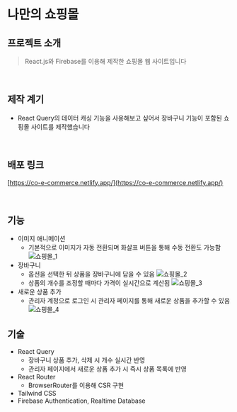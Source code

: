 # 나만의 쇼핑몰

## 프로젝트 소개
> React.js와 Firebase를 이용해 제작한 쇼핑몰 웹 사이트입니다

<br/>

## 제작 계기
- React Query의 데이터 캐싱 기능을 사용해보고 싶어서 장바구니 기능이 포함된 쇼핑몰 사이트를 제작했습니다

<br/>

## 배포 링크
[https://co-e-commerce.netlify.app/](https://co-e-commerce.netlify.app/)

<br/>

## 기능
* 이미지 애니메이션
  - 기본적으로 이미지가 자동 전환되며 화살표 버튼을 통해 수동 전환도 가능함
  ![쇼핑몰_1](https://github.com/creamy-ocean/e-commerce/assets/93719660/0f3d681f-37d7-485e-bb97-92e42737b82c)
* 장바구니
  - 옵션을 선택한 뒤 상품을 장바구니에 담을 수 있음
  ![쇼핑몰_2](https://github.com/creamy-ocean/e-commerce/assets/93719660/6db79e3e-023e-454a-a80f-a291664f72dc)
  - 상품의 개수를 조정할 때마다 가격이 실시간으로 계산됨
  ![쇼핑몰_3](https://github.com/creamy-ocean/e-commerce/assets/93719660/ff6d9992-1bf8-4299-aa7e-e8e9a3f2fd78)
* 새로운 상품 추가
  - 관리자 계정으로 로그인 시 관리자 페이지를 통해 새로운 상품을 추가할 수 있음
  ![쇼핑몰_4](https://github.com/creamy-ocean/e-commerce/assets/93719660/2a7bc654-5560-4c1a-9746-c88b4b6dc348)

## 기술
* React Query
  - 장바구니 상품 추가, 삭제 시 개수 실시간 반영
  - 관리자 페이지에서 새로운 상품 추가 시 즉시 상품 목록에 반영
* React Router
  - BrowserRouter를 이용해 CSR 구현
* Tailwind CSS
* Firebase Authentication, Realtime Database
